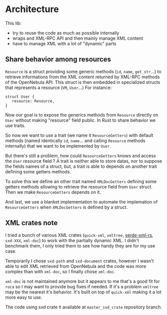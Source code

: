 # Architecture

This lib:
- try to reuse the code as much as possible internally
- wraps and XML-RPC API and then mainly manage XML content
- have to manage XML with a lot of "dynamic" parts

## Share behavior among resources

`Resource` is a struct providing some generic methods (`id`, `name`, `get_str`...) to retrieve informations from the XML content returned by XML-RPC methods of the OpenNebula API. This struct is then embedded in specialized structs that represents a resource (`VM`, `User`...)
For instance:
```
struct User {
   resource: Resource,
}
```

Now our goal is to expose the generics methods from `Resource` directly on `User` without making "resource" field public.
In Rust to share behavior we use traits.

So now we want to use a trait (we name it `ResourceGetters`) with default methods (named identically `id`, `name`... and calling `Resource` methods internally) that we want to be implemented by `User`.

But there's still a problem, how could `ResourceGetters` knows and access the `User` resource field ?
A trait is neither able to store datas, nor to suppose the fields names of a struct, but, a trait is able to depends on another trait defining some getters methods.

To solve this we define an other trait named `XMLDocGetters` defining some getters methods allowing to retrieve the resource field from `User` struct.
Then we make `ResourceGetters` depends on it.

And last, we use a blanket implementation to automate the implemation of `ResourceGetters` when `XMLDocGetters` is defined by a struct.


## XML crates note

I tried a bunch of various XML crates (`quick-xml`, `xmltree`, [serde-xml-rs](https://github.com/tafia/quick-xml/issues/526#issuecomment-1434576848), `sxd-XXX`, `xml-doc`) to work with the partially dynamic XML. I didn't benchmark them, I only tried them to see how handy they are for my use case.

Temporarily I chose `sxd-path` and `sxd-document` crates, however I wasn't able to edit XML retrieved from OpenNebula and the code was more complex than with `xml-doc`, so I finally chose `xml-doc`.

`xml-doc` is not maintained anymore but it appears to me that's a good fit for `roca` so I may want to provide bug fixes if needed.
If it's a problem `xmltree` may be the nearest it's behavior.
It's built on top of `quick-xml` making it a lot more easy to use.

The code using sxd crate it available at `master_sxd_crate` repository branch.